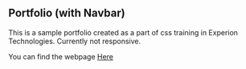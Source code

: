 ## Portfolio (with Navbar)

This is a sample portfolio created as a part of css training in Experion Technologies. Currently not responsive.

You can find the webpage [Here](https://vipinvip.github.io/portfolio-with-navbar/)